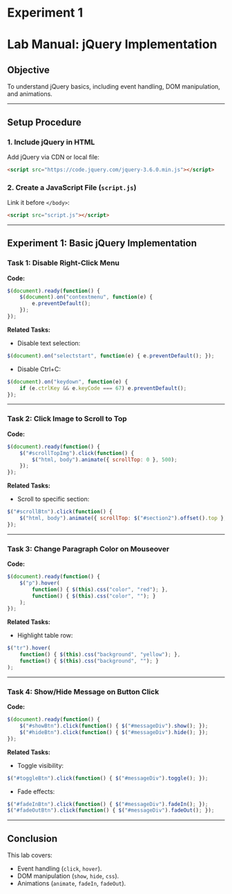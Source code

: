 
# Experiment 1
# **Lab Manual: jQuery Implementation**  

## **Objective**  
To understand jQuery basics, including event handling, DOM manipulation, and animations.  

---

## **Setup Procedure**  

### **1. Include jQuery in HTML**  
Add jQuery via CDN or local file:   


```html
<script src="https://code.jquery.com/jquery-3.6.0.min.js"></script>
```
 

### **2. Create a JavaScript File (`script.js`)**  
Link it before `</body>`:  


```html
<script src="script.js"></script>
```
 

---

## **Experiment 1: Basic jQuery Implementation**  

### **Task 1: Disable Right-Click Menu**  
**Code:**  

```javascript
$(document).ready(function() {
    $(document).on("contextmenu", function(e) {
        e.preventDefault();
    });
});
```


**Related Tasks:**  
- Disable text selection:  

```javascript
$(document).on("selectstart", function(e) { e.preventDefault(); });
```
 
- Disable Ctrl+C:  

```javascript
$(document).on("keydown", function(e) {
    if (e.ctrlKey && e.keyCode === 67) e.preventDefault();
});
```
 

---

### **Task 2: Click Image to Scroll to Top**  
**Code:**  

```javascript
$(document).ready(function() {
    $("#scrollTopImg").click(function() {
        $("html, body").animate({ scrollTop: 0 }, 500);
    });
});
```
 

**Related Tasks:**  
- Scroll to specific section:  

```javascript
$("#scrollBtn").click(function() {
    $("html, body").animate({ scrollTop: $("#section2").offset().top }, 500);
});
```
 

---

### **Task 3: Change Paragraph Color on Mouseover**  
**Code:**  

```javascript
$(document).ready(function() {
    $("p").hover(
        function() { $(this).css("color", "red"); },
        function() { $(this).css("color", ""); }
    );
});
```
 

**Related Tasks:**  
- Highlight table row:  

```javascript
$("tr").hover(
    function() { $(this).css("background", "yellow"); },
    function() { $(this).css("background", ""); }
);
```  

---

### **Task 4: Show/Hide Message on Button Click**  
**Code:**  

```javascript
$(document).ready(function() {
    $("#showBtn").click(function() { $("#messageDiv").show(); });
    $("#hideBtn").click(function() { $("#messageDiv").hide(); });
});
```
 
**Related Tasks:**  
- Toggle visibility:  

```javascript
$("#toggleBtn").click(function() { $("#messageDiv").toggle(); });
```  
- Fade effects:  

```javascript
$("#fadeInBtn").click(function() { $("#messageDiv").fadeIn(); });
$("#fadeOutBtn").click(function() { $("#messageDiv").fadeOut(); });
```  

---

## **Conclusion**  
This lab covers:  
- Event handling (`click`, `hover`).  
- DOM manipulation (`show`, `hide`, `css`).  
- Animations (`animate`, `fadeIn`, `fadeOut`).